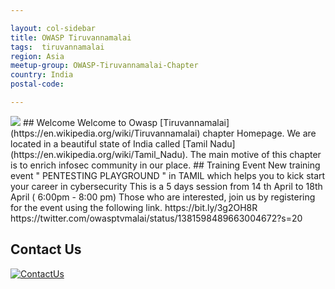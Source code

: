 ```yaml
---

layout: col-sidebar
title: OWASP Tiruvannamalai
tags:  tiruvannamalai
region: Asia
meetup-group: OWASP-Tiruvannamalai-Chapter
country: India
postal-code:

---
```


<img src="assets/images/owasp.png"/>
## Welcome
Welcome to Owasp [Tiruvannamalai](https://en.wikipedia.org/wiki/Tiruvannamalai) chapter Homepage. We are located in a beautiful state of India called [Tamil Nadu](https://en.wikipedia.org/wiki/Tamil_Nadu). The main motive of this chapter is to enrich infosec community in our place.
## Training Event
 New training event " PENTESTING PLAYGROUND " in TAMIL which helps you to kick start your career in cybersecurity
 This is a 5 days session from 14 th April to 18th April ( 6:00pm - 8:00 pm) Those who are interested, join us by registering for the event using the following link. 
 https://bit.ly/3g2OH8R <br>
 https://twitter.com/owasptvmalai/status/1381598489663004672?s=20

## Contact Us
[![ContactUs](https://img.shields.io/badge/%F0%9F%93%83-ContactUs-orange)](mailto:jothish.kumar@owasp.org)

